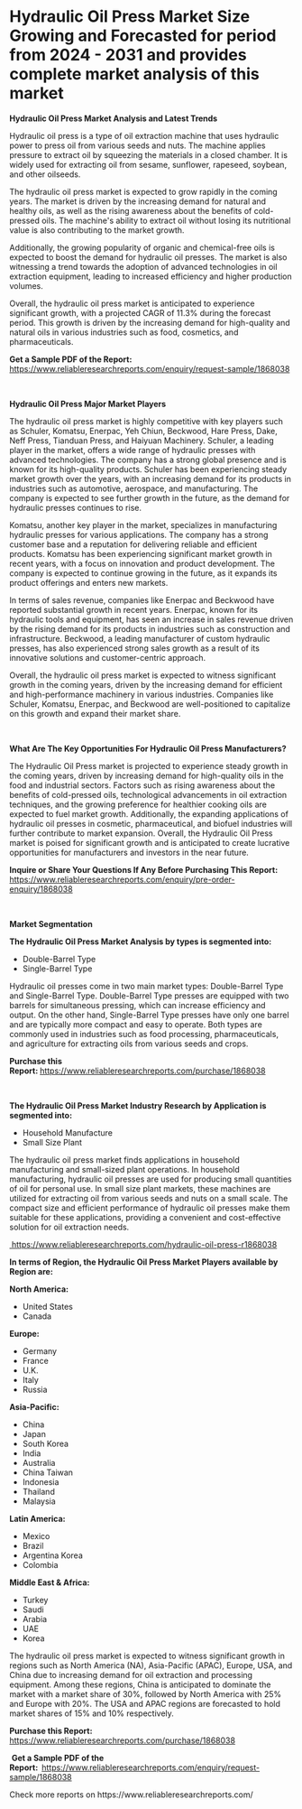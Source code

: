 <p><h1>Hydraulic Oil Press Market Size Growing and Forecasted for period from 2024 - 2031 and provides complete market analysis of this market</h1></p><p><strong>Hydraulic Oil Press Market Analysis and Latest Trends</strong></p>
<p><p>Hydraulic oil press is a type of oil extraction machine that uses hydraulic power to press oil from various seeds and nuts. The machine applies pressure to extract oil by squeezing the materials in a closed chamber. It is widely used for extracting oil from sesame, sunflower, rapeseed, soybean, and other oilseeds.</p><p>The hydraulic oil press market is expected to grow rapidly in the coming years. The market is driven by the increasing demand for natural and healthy oils, as well as the rising awareness about the benefits of cold-pressed oils. The machine's ability to extract oil without losing its nutritional value is also contributing to the market growth.</p><p>Additionally, the growing popularity of organic and chemical-free oils is expected to boost the demand for hydraulic oil presses. The market is also witnessing a trend towards the adoption of advanced technologies in oil extraction equipment, leading to increased efficiency and higher production volumes.</p><p>Overall, the hydraulic oil press market is anticipated to experience significant growth, with a projected CAGR of 11.3% during the forecast period. This growth is driven by the increasing demand for high-quality and natural oils in various industries such as food, cosmetics, and pharmaceuticals.</p></p>
<p><strong>Get a Sample PDF of the Report:&nbsp;</strong> <a href="https://www.reliableresearchreports.com/enquiry/request-sample/1868038">https://www.reliableresearchreports.com/enquiry/request-sample/1868038</a></p>
<p>&nbsp;</p>
<p><strong>Hydraulic Oil Press Major Market Players</strong></p>
<p><p>The hydraulic oil press market is highly competitive with key players such as Schuler, Komatsu, Enerpac, Yeh Chiun, Beckwood, Hare Press, Dake, Neff Press, Tianduan Press, and Haiyuan Machinery. Schuler, a leading player in the market, offers a wide range of hydraulic presses with advanced technologies. The company has a strong global presence and is known for its high-quality products. Schuler has been experiencing steady market growth over the years, with an increasing demand for its products in industries such as automotive, aerospace, and manufacturing. The company is expected to see further growth in the future, as the demand for hydraulic presses continues to rise.</p><p>Komatsu, another key player in the market, specializes in manufacturing hydraulic presses for various applications. The company has a strong customer base and a reputation for delivering reliable and efficient products. Komatsu has been experiencing significant market growth in recent years, with a focus on innovation and product development. The company is expected to continue growing in the future, as it expands its product offerings and enters new markets.</p><p>In terms of sales revenue, companies like Enerpac and Beckwood have reported substantial growth in recent years. Enerpac, known for its hydraulic tools and equipment, has seen an increase in sales revenue driven by the rising demand for its products in industries such as construction and infrastructure. Beckwood, a leading manufacturer of custom hydraulic presses, has also experienced strong sales growth as a result of its innovative solutions and customer-centric approach.</p><p>Overall, the hydraulic oil press market is expected to witness significant growth in the coming years, driven by the increasing demand for efficient and high-performance machinery in various industries. Companies like Schuler, Komatsu, Enerpac, and Beckwood are well-positioned to capitalize on this growth and expand their market share.</p></p>
<p>&nbsp;</p>
<p><strong>What Are The Key Opportunities For Hydraulic Oil Press Manufacturers?</strong></p>
<p><p>The Hydraulic Oil Press market is projected to experience steady growth in the coming years, driven by increasing demand for high-quality oils in the food and industrial sectors. Factors such as rising awareness about the benefits of cold-pressed oils, technological advancements in oil extraction techniques, and the growing preference for healthier cooking oils are expected to fuel market growth. Additionally, the expanding applications of hydraulic oil presses in cosmetic, pharmaceutical, and biofuel industries will further contribute to market expansion. Overall, the Hydraulic Oil Press market is poised for significant growth and is anticipated to create lucrative opportunities for manufacturers and investors in the near future.</p></p>
<p><strong>Inquire or Share Your Questions If Any Before Purchasing This Report:</strong> <a href="https://www.reliableresearchreports.com/enquiry/pre-order-enquiry/1868038">https://www.reliableresearchreports.com/enquiry/pre-order-enquiry/1868038</a></p>
<p>&nbsp;</p>
<p><strong>Market Segmentation</strong></p>
<p><strong>The Hydraulic Oil Press Market Analysis by types is segmented into:</strong></p>
<p><ul><li>Double-Barrel Type</li><li>Single-Barrel Type</li></ul></p>
<p><p>Hydraulic oil presses come in two main market types: Double-Barrel Type and Single-Barrel Type. Double-Barrel Type presses are equipped with two barrels for simultaneous pressing, which can increase efficiency and output. On the other hand, Single-Barrel Type presses have only one barrel and are typically more compact and easy to operate. Both types are commonly used in industries such as food processing, pharmaceuticals, and agriculture for extracting oils from various seeds and crops.</p></p>
<p><strong>Purchase this Report:&nbsp;</strong><a href="https://www.reliableresearchreports.com/purchase/1868038">https://www.reliableresearchreports.com/purchase/1868038</a></p>
<p>&nbsp;</p>
<p><strong>The Hydraulic Oil Press Market Industry Research by Application is segmented into:</strong></p>
<p><ul><li>Household Manufacture</li><li>Small Size Plant</li></ul></p>
<p><p>The hydraulic oil press market finds applications in household manufacturing and small-sized plant operations. In household manufacturing, hydraulic oil presses are used for producing small quantities of oil for personal use. In small size plant markets, these machines are utilized for extracting oil from various seeds and nuts on a small scale. The compact size and efficient performance of hydraulic oil presses make them suitable for these applications, providing a convenient and cost-effective solution for oil extraction needs.</p></p>
<p><a href="https://www.reliableresearchreports.com/hydraulic-oil-press-r1868038">&nbsp;https://www.reliableresearchreports.com/hydraulic-oil-press-r1868038</a></p>
<p><strong>In terms of Region, the Hydraulic Oil Press Market Players available by Region are:</strong></p>
<p>
    <p> <strong> North America: </strong>
        <ul>
            <li>United States</li>
            <li>Canada</li>
        </ul>
        </p> 
    <p> <strong> Europe: </strong>
        <ul>
            <li>Germany</li>
            <li>France</li>
            <li>U.K.</li>
            <li>Italy</li>
            <li>Russia</li>
        </ul>
        </p> 
    <p> <strong> Asia-Pacific: </strong>
        <ul>
            <li>China</li>
            <li>Japan</li>
            <li>South Korea</li>
            <li>India</li>
            <li>Australia</li>
            <li>China Taiwan</li>
            <li>Indonesia</li>
            <li>Thailand</li>
            <li>Malaysia</li>
        </ul>
        </p> 
    <p> <strong> Latin America: </strong>
        <ul>
            <li>Mexico</li>
            <li>Brazil</li>
            <li>Argentina Korea</li>
            <li>Colombia</li>
        </ul>
        </p> 
    <p> <strong> Middle East & Africa: </strong>
        <ul>
            <li>Turkey</li>
            <li>Saudi</li>
            <li>Arabia</li>
            <li>UAE</li>
            <li>Korea</li>
        </ul>
    </p>
    </p>
<p><p>The hydraulic oil press market is expected to witness significant growth in regions such as North America (NA), Asia-Pacific (APAC), Europe, USA, and China due to increasing demand for oil extraction and processing equipment. Among these regions, China is anticipated to dominate the market with a market share of 30%, followed by North America with 25% and Europe with 20%. The USA and APAC regions are forecasted to hold market shares of 15% and 10% respectively.</p></p>
<p><strong>Purchase this Report: </strong><a href="https://www.reliableresearchreports.com/purchase/1868038">https://www.reliableresearchreports.com/purchase/1868038</a></p>
<p>&nbsp;<strong>Get a Sample PDF of the Report:&nbsp;&nbsp;</strong><a href="https://www.reliableresearchreports.com/enquiry/request-sample/1868038">https://www.reliableresearchreports.com/enquiry/request-sample/1868038</a></p>
<p><strong></strong></p>
<p>Check more reports on https://www.reliableresearchreports.com/</p>